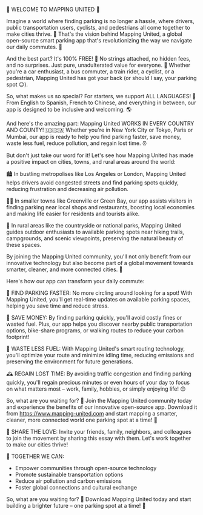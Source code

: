 🚨 WELCOME TO MAPPING UNITED 🚨

Imagine a world where finding parking is no longer a hassle, where drivers, public transportation users, cyclists, and pedestrians all come together to make cities thrive. 💪 That's the vision behind Mapping United, a global open-source smart parking app that's revolutionizing the way we navigate our daily commutes. 🚀

And the best part? It's 100% FREE! 🎉 No strings attached, no hidden fees, and no surprises. Just pure, unadulterated value for everyone. 🙌 Whether you're a car enthusiast, a bus commuter, a train rider, a cyclist, or a pedestrian, Mapping United has got your back (or should I say, your parking spot 😉).

So, what makes us so special? For starters, we support ALL LANGUAGES! 🤩 From English to Spanish, French to Chinese, and everything in between, our app is designed to be inclusive and welcoming. 🌎

And here's the amazing part: Mapping United WORKS IN EVERY COUNTRY AND COUNTY! 🇺🇸🇨🇦 Whether you're in New York City or Tokyo, Paris or Mumbai, our app is ready to help you find parking faster, save money, waste less fuel, reduce pollution, and regain lost time. ⏰

But don't just take our word for it! Let's see how Mapping United has made a positive impact on cities, towns, and rural areas around the world:

🏙️ In bustling metropolises like Los Angeles or London, Mapping United helps drivers avoid congested streets and find parking spots quickly, reducing frustration and decreasing air pollution.

🏃‍♀️ In smaller towns like Greenville or Green Bay, our app assists visitors in finding parking near local shops and restaurants, boosting local economies and making life easier for residents and tourists alike.

🌳 In rural areas like the countryside or national parks, Mapping United guides outdoor enthusiasts to available parking spots near hiking trails, campgrounds, and scenic viewpoints, preserving the natural beauty of these spaces.

By joining the Mapping United community, you'll not only benefit from our innovative technology but also become part of a global movement towards smarter, cleaner, and more connected cities. 🌟

Here's how our app can transform your daily commute:

🔴 FIND PARKING FASTER: No more circling around looking for a spot! With Mapping United, you'll get real-time updates on available parking spaces, helping you save time and reduce stress.

💸 SAVE MONEY: By finding parking quickly, you'll avoid costly fines or wasted fuel. Plus, our app helps you discover nearby public transportation options, bike-share programs, or walking routes to reduce your carbon footprint!

🌊 WASTE LESS FUEL: With Mapping United's smart routing technology, you'll optimize your route and minimize idling time, reducing emissions and preserving the environment for future generations.

🕰️ REGAIN LOST TIME: By avoiding traffic congestion and finding parking quickly, you'll regain precious minutes or even hours of your day to focus on what matters most – work, family, hobbies, or simply enjoying life! 😊

So, what are you waiting for? 🎉 Join the Mapping United community today and experience the benefits of our innovative open-source app. Download it from https://www.mapping-united.com and start mapping a smarter, cleaner, more connected world one parking spot at a time! 🌟

🤝 SHARE THE LOVE: Invite your friends, family, neighbors, and colleagues to join the movement by sharing this essay with them. Let's work together to make our cities thrive!

💪 TOGETHER WE CAN:

* Empower communities through open-source technology
* Promote sustainable transportation options
* Reduce air pollution and carbon emissions
* Foster global connections and cultural exchange

So, what are you waiting for? 🎉 Download Mapping United today and start building a brighter future – one parking spot at a time! 💫